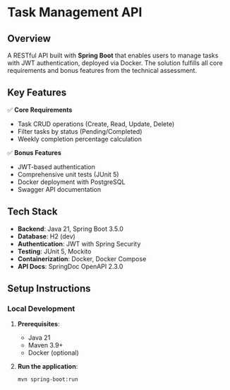 # Task Management API
## Overview
A RESTful API built with **Spring Boot** that enables users to manage tasks with JWT authentication, deployed via Docker. The solution fulfills all core requirements and bonus features from the technical assessment.

## Key Features
✅ **Core Requirements**
- Task CRUD operations (Create, Read, Update, Delete)
- Filter tasks by status (Pending/Completed)
- Weekly completion percentage calculation

✅ **Bonus Features**
- JWT-based authentication
- Comprehensive unit tests (JUnit 5)
- Docker deployment with PostgreSQL
- Swagger API documentation

## Tech Stack
- **Backend**: Java 21, Spring Boot 3.5.0
- **Database**: H2 (dev)
- **Authentication**: JWT with Spring Security
- **Testing**: JUnit 5, Mockito
- **Containerization**: Docker, Docker Compose
- **API Docs**: SpringDoc OpenAPI 2.3.0

## Setup Instructions

### Local Development
1. **Prerequisites**:
   - Java 21
   - Maven 3.9+
   - Docker (optional)

2. **Run the application**:
   ```bash
   mvn spring-boot:run
